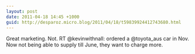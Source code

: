 ```yaml
---
layout: post
date: 2011-04-18 14:45 +1000
guid: http://desparoz.micro.blog/2011/04/18/t59839924412743680.html
---
```

Great marketing. Not. RT @kevinwithnall: ordered a @toyota_aus car in Nov. Now not being able to supply till June, they want to charge more.

